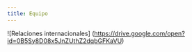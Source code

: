 ```yaml
---
title: Equipo
---
```


 ![Relaciones internacionales]
 (https://drive.google.com/open?id=0B5Sy8D08x5JnZUthZ2dqbGFKaVU)
